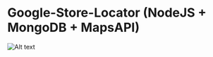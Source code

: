# Google-Store-Locator (NodeJS + MongoDB + MapsAPI)
![Alt text](/Demo-Store-Locator.gif "Optional Title")
